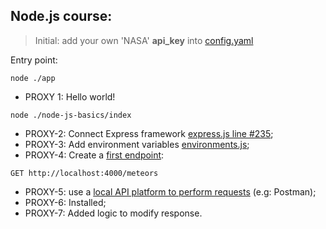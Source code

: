 ## Node.js course:
> Initial: add your own 'NASA' **api_key** into [config.yaml](config.yaml)

Entry point:
```shell
node ./app
```
 - PROXY 1: Hello world!

```shell
node ./node-js-basics/index
```
- PROXY-2: Connect Express framework [express.js line #235](package-lock.json);
- PROXY-3: Add environment variables [environments.js](proxy-app/env-constants/environments.js);
- PROXY-4: Create a [first endpoint](app-requests.http):

```http request
GET http://localhost:4000/meteors
```
- PROXY-5: use a [local API platform to perform requests](app-requests.http) (e.g: Postman);
- PROXY-6: Installed;
- PROXY-7: Added logic to modify response. 